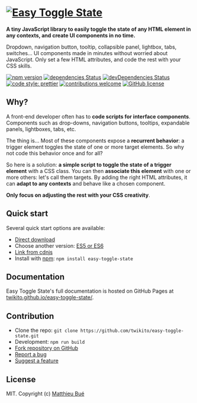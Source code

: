 # [![Easy Toggle State](https://raw.githubusercontent.com/Twikito/easy-toggle-state/master/logo.png)](https://twikito.github.io/easy-toggle-state/)

__A tiny JavaScript library to easily toggle the state of any HTML element in any contexts, and create UI components in no time.__

Dropdown, navigation button, tooltip, collapsible panel, lightbox, tabs, switches…
UI components made in minutes without worried about JavaScript. Only set a few HTML attributes, and code the rest with your CSS skills.

[![npm version](https://badge.fury.io/js/easy-toggle-state.svg?style=flat-square)](https://badge.fury.io/js/easy-toggle-state)
[![dependencies Status](https://david-dm.org/Twikito/easy-toggle-state/status.svg?style=flat-square)](https://david-dm.org/Twikito/easy-toggle-state)
[![devDependencies Status](https://david-dm.org/Twikito/easy-toggle-state/dev-status.svg?style=flat-square)](https://david-dm.org/Twikito/easy-toggle-state?type=dev)
[![code style: prettier](https://img.shields.io/badge/code_style-prettier-ff69b4.svg?style=flat-square)](https://github.com/prettier/prettier)
[![contributions welcome](https://img.shields.io/badge/contributions-welcome-brightgreen.svg?style=flat-square)](https://github.com/Twikito/easy-toggle-state/issues)
[![GitHub license](https://img.shields.io/github/license/Twikito/easy-toggle-state.svg?style=flat-square)](https://github.com/Twikito/easy-toggle-state/blob/master/LICENSE)

## Why?

A front-end developer often has to __code scripts for interface components__. Components such as drop-downs, navigation buttons, tooltips, expandable panels, lightboxes, tabs, etc.

The thing is… Most of these components expose a __recurrent behavior__: a trigger element toggles the state of one or more target elements. So why not code this behavior once and for all?

So here is a solution: __a simple script to toggle the state of a trigger element__ with a CSS class. You can then __associate this element__ with one or more others: let's call them targets. By adding the right HTML attributes, it can __adapt to any contexts__ and behave like a chosen component.

__Only focus on adjusting the rest with your CSS creativity__.

## Quick start

Several quick start options are available:

- [Direct download](https://rawgit.com/Twikito/easy-toggle-state/master/dist/easy-toggle-state.es6.js)
- Choose another version: [ES5 or ES6](https://github.com/Twikito/easy-toggle-state/tree/master/dist)
- [Link from cdnjs](https://cdnjs.com/libraries/easy-toggle-state)
- Install with [npm](https://www.npmjs.com/package/easy-toggle-state): `npm install easy-toggle-state`

## Documentation

Easy Toggle State's full documentation is hosted on GitHub Pages at [twikito.github.io/easy-toggle-state/](https://twikito.github.io/easy-toggle-state/).

## Contribution

- Clone the repo: `git clone https://github.com/twikito/easy-toggle-state.git`
- Development: `npm run build`
- [Fork repository on GitHub](https://github.com/Twikito/easy-toggle-state/fork)
- [Report a bug](https://github.com/Twikito/easy-toggle-state/issues)
- [Suggest a feature](https://github.com/Twikito/easy-toggle-state/issues)

## License

MIT. Copyright (c) [Matthieu Bué](https://twikito.com)
